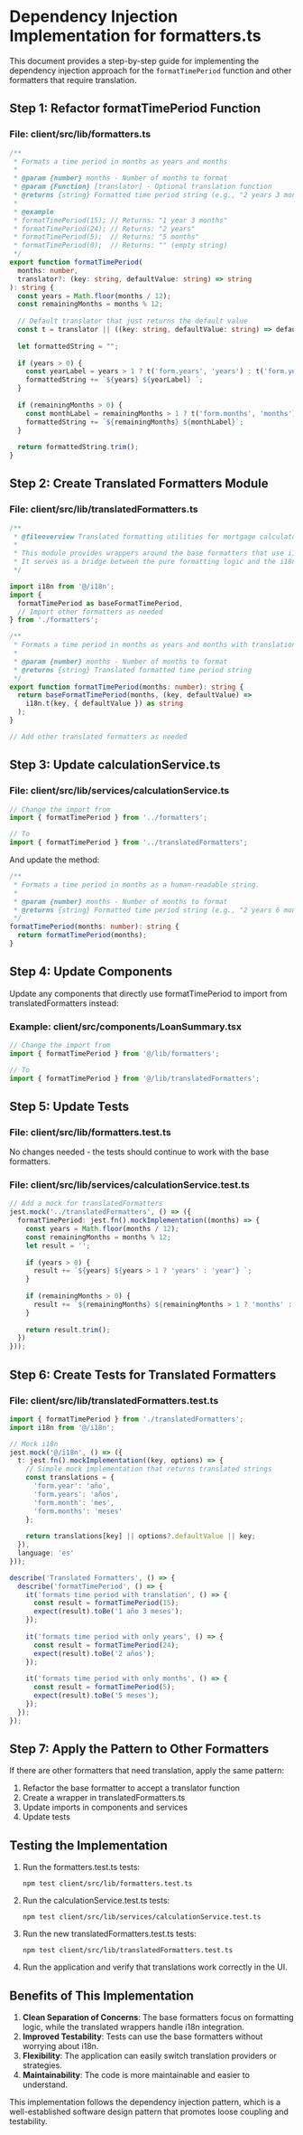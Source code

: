 # Dependency Injection Implementation for formatters.ts

This document provides a step-by-step guide for implementing the dependency injection approach for the `formatTimePeriod` function and other formatters that require translation.

## Step 1: Refactor formatTimePeriod Function

### File: client/src/lib/formatters.ts

```typescript
/**
 * Formats a time period in months as years and months
 *
 * @param {number} months - Number of months to format
 * @param {Function} [translator] - Optional translation function
 * @returns {string} Formatted time period string (e.g., "2 years 3 months", "1 year", "5 months")
 *
 * @example
 * formatTimePeriod(15); // Returns: "1 year 3 months"
 * formatTimePeriod(24); // Returns: "2 years"
 * formatTimePeriod(5);  // Returns: "5 months"
 * formatTimePeriod(0);  // Returns: "" (empty string)
 */
export function formatTimePeriod(
  months: number,
  translator?: (key: string, defaultValue: string) => string
): string {
  const years = Math.floor(months / 12);
  const remainingMonths = months % 12;
  
  // Default translator that just returns the default value
  const t = translator || ((key: string, defaultValue: string) => defaultValue);
  
  let formattedString = "";
  
  if (years > 0) {
    const yearLabel = years > 1 ? t('form.years', 'years') : t('form.year', 'year');
    formattedString += `${years} ${yearLabel} `;
  }
  
  if (remainingMonths > 0) {
    const monthLabel = remainingMonths > 1 ? t('form.months', 'months') : t('form.month', 'month');
    formattedString += `${remainingMonths} ${monthLabel}`;
  }
  
  return formattedString.trim();
}
```

## Step 2: Create Translated Formatters Module

### File: client/src/lib/translatedFormatters.ts

```typescript
/**
 * @fileoverview Translated formatting utilities for mortgage calculator application
 *
 * This module provides wrappers around the base formatters that use i18n for translation.
 * It serves as a bridge between the pure formatting logic and the i18n system.
 */

import i18n from '@/i18n';
import { 
  formatTimePeriod as baseFormatTimePeriod,
  // Import other formatters as needed
} from './formatters';

/**
 * Formats a time period in months as years and months with translation
 *
 * @param {number} months - Number of months to format
 * @returns {string} Translated formatted time period string
 */
export function formatTimePeriod(months: number): string {
  return baseFormatTimePeriod(months, (key, defaultValue) => 
    i18n.t(key, { defaultValue }) as string
  );
}

// Add other translated formatters as needed
```

## Step 3: Update calculationService.ts

### File: client/src/lib/services/calculationService.ts

```typescript
// Change the import from
import { formatTimePeriod } from '../formatters';

// To
import { formatTimePeriod } from '../translatedFormatters';
```

And update the method:

```typescript
/**
 * Formats a time period in months as a human-readable string.
 *
 * @param {number} months - Number of months to format
 * @returns {string} Formatted time period string (e.g., "2 years 6 months")
 */
formatTimePeriod(months: number): string {
  return formatTimePeriod(months);
}
```

## Step 4: Update Components

Update any components that directly use formatTimePeriod to import from translatedFormatters instead:

### Example: client/src/components/LoanSummary.tsx

```typescript
// Change the import from
import { formatTimePeriod } from '@/lib/formatters';

// To
import { formatTimePeriod } from '@/lib/translatedFormatters';
```

## Step 5: Update Tests

### File: client/src/lib/formatters.test.ts

No changes needed - the tests should continue to work with the base formatters.

### File: client/src/lib/services/calculationService.test.ts

```typescript
// Add a mock for translatedFormatters
jest.mock('../translatedFormatters', () => ({
  formatTimePeriod: jest.fn().mockImplementation((months) => {
    const years = Math.floor(months / 12);
    const remainingMonths = months % 12;
    let result = '';
    
    if (years > 0) {
      result += `${years} ${years > 1 ? 'years' : 'year'} `;
    }
    
    if (remainingMonths > 0) {
      result += `${remainingMonths} ${remainingMonths > 1 ? 'months' : 'month'}`;
    }
    
    return result.trim();
  })
}));
```

## Step 6: Create Tests for Translated Formatters

### File: client/src/lib/translatedFormatters.test.ts

```typescript
import { formatTimePeriod } from './translatedFormatters';
import i18n from '@/i18n';

// Mock i18n
jest.mock('@/i18n', () => ({
  t: jest.fn().mockImplementation((key, options) => {
    // Simple mock implementation that returns translated strings
    const translations = {
      'form.year': 'año',
      'form.years': 'años',
      'form.month': 'mes',
      'form.months': 'meses'
    };
    
    return translations[key] || options?.defaultValue || key;
  }),
  language: 'es'
}));

describe('Translated Formatters', () => {
  describe('formatTimePeriod', () => {
    it('formats time period with translation', () => {
      const result = formatTimePeriod(15);
      expect(result).toBe('1 año 3 meses');
    });
    
    it('formats time period with only years', () => {
      const result = formatTimePeriod(24);
      expect(result).toBe('2 años');
    });
    
    it('formats time period with only months', () => {
      const result = formatTimePeriod(5);
      expect(result).toBe('5 meses');
    });
  });
});
```

## Step 7: Apply the Pattern to Other Formatters

If there are other formatters that need translation, apply the same pattern:

1. Refactor the base formatter to accept a translator function
2. Create a wrapper in translatedFormatters.ts
3. Update imports in components and services
4. Update tests

## Testing the Implementation

1. Run the formatters.test.ts tests:
   ```
   npm test client/src/lib/formatters.test.ts
   ```

2. Run the calculationService.test.ts tests:
   ```
   npm test client/src/lib/services/calculationService.test.ts
   ```

3. Run the new translatedFormatters.test.ts tests:
   ```
   npm test client/src/lib/translatedFormatters.test.ts
   ```

4. Run the application and verify that translations work correctly in the UI.

## Benefits of This Implementation

1. **Clean Separation of Concerns**: The base formatters focus on formatting logic, while the translated wrappers handle i18n integration.
2. **Improved Testability**: Tests can use the base formatters without worrying about i18n.
3. **Flexibility**: The application can easily switch translation providers or strategies.
4. **Maintainability**: The code is more maintainable and easier to understand.

This implementation follows the dependency injection pattern, which is a well-established software design pattern that promotes loose coupling and testability.